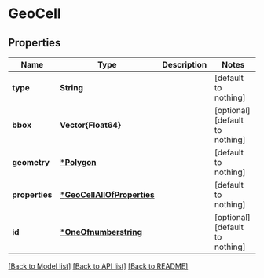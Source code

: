 # GeoCell


## Properties
Name | Type | Description | Notes
------------ | ------------- | ------------- | -------------
**type** | **String** |  | [default to nothing]
**bbox** | **Vector{Float64}** |  | [optional] [default to nothing]
**geometry** | [***Polygon**](Polygon.md) |  | [default to nothing]
**properties** | [***GeoCellAllOfProperties**](GeoCellAllOfProperties.md) |  | [default to nothing]
**id** | [***OneOfnumberstring**](OneOfnumberstring.md) |  | [optional] [default to nothing]


[[Back to Model list]](../README.md#models) [[Back to API list]](../README.md#api-endpoints) [[Back to README]](../README.md)


